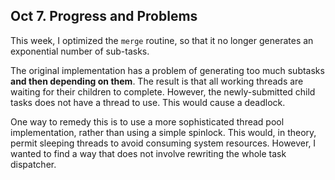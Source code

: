 ## Oct 7. Progress and Problems
This week, I optimized the `merge` routine, so that it no longer generates an exponential number of sub-tasks.

The original implementation has a problem of generating too much subtasks **and then depending on them**. The result is that all working threads are waiting for their children to complete. However, the newly-submitted child tasks does not have a thread to use. This would cause a deadlock.

One way to remedy this is to use a more sophisticated thread pool implementation, rather than using a simple spinlock. This would, in theory, permit sleeping threads to avoid consuming system resources. However, I wanted to find a way that does not involve rewriting the whole task dispatcher.